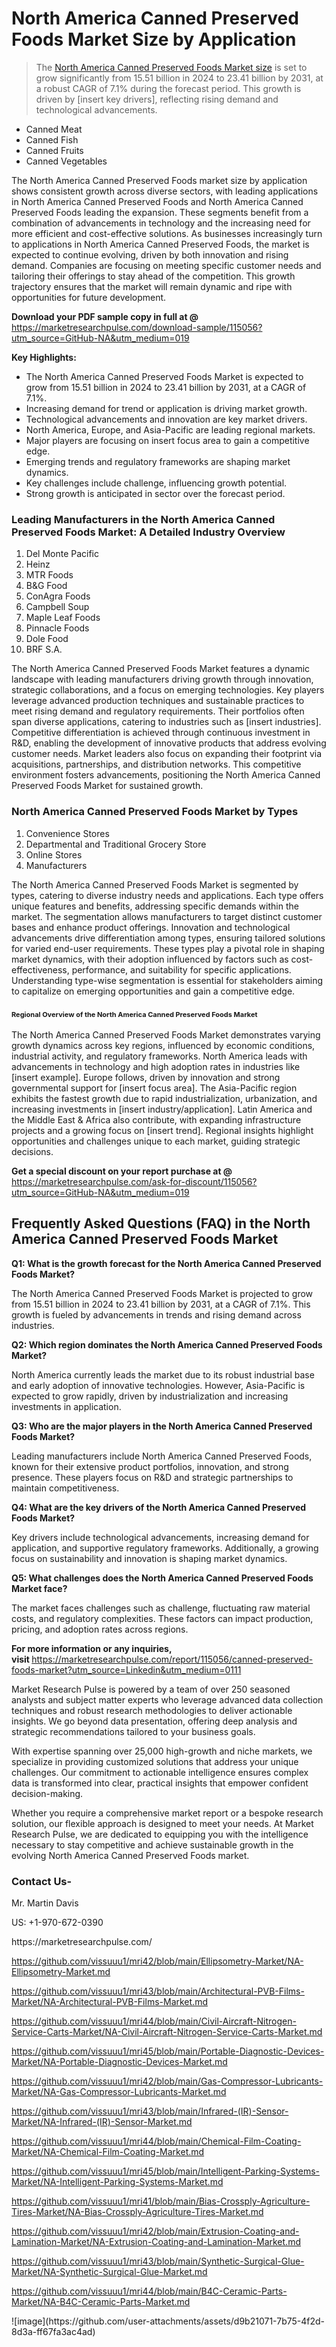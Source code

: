 <h1>North America Canned Preserved Foods Market&nbsp;Size by Application</h1><blockquote><p>The <a href="https://marketresearchpulse.com/download-sample/115056?utm_source=GitHub-NA&amp;utm_medium=019">North America Canned Preserved Foods Market size</a> is set to grow significantly from 15.51 billion in 2024 to 23.41 billion by 2031, at a robust CAGR of 7.1% during the forecast period. This growth is driven by [insert key drivers], reflecting rising demand and technological advancements.</p></blockquote><ul><li>Canned Meat <li> Canned Fish <li> Canned Fruits <li> Canned Vegetables</li></ul><p>The North America Canned Preserved Foods market size by application shows consistent growth across diverse sectors, with leading applications in North America Canned Preserved Foods and North America Canned Preserved Foods leading the expansion. These segments benefit from a combination of advancements in technology and the increasing need for more efficient and cost-effective solutions. As businesses increasingly turn to applications in North America Canned Preserved Foods, the market is expected to continue evolving, driven by both innovation and rising demand. Companies are focusing on meeting specific customer needs and tailoring their offerings to stay ahead of the competition. This growth trajectory ensures that the market will remain dynamic and ripe with opportunities for future development.</p><p><strong>Download your PDF sample copy in full at @ </strong><a href="https://marketresearchpulse.com/download-sample/115056?utm_source=GitHub-NA&amp;utm_medium=019">https://marketresearchpulse.com/download-sample/115056?utm_source=GitHub-NA&amp;utm_medium=019</a></p><p><strong>Key Highlights: </strong></p><ul><li>The North America Canned Preserved Foods Market is expected to grow from 15.51 billion in 2024 to 23.41 billion by 2031, at a CAGR of 7.1%.</li><li>Increasing demand for trend or application is driving market growth.</li><li>Technological advancements and innovation are key market drivers.</li><li>North America, Europe, and Asia-Pacific are leading regional markets.</li><li>Major players are focusing on insert focus area to gain a competitive edge.</li><li>Emerging trends and regulatory frameworks are shaping market dynamics.</li><li>Key challenges include challenge, influencing growth potential.</li><li>Strong growth is anticipated in sector over the forecast period.</li></ul><h3>Leading Manufacturers in the North America Canned Preserved Foods Market: A Detailed Industry Overview</h3><ol><li>Del Monte Pacific</li><li>Heinz</li><li>MTR Foods</li><li>B&G Food</li><li>ConAgra Foods</li><li>Campbell Soup</li><li>Maple Leaf Foods</li><li>Pinnacle Foods</li><li>Dole Food</li><li>BRF S.A.</li></ol><div class="flex max-w-full flex-col flex-grow"><div class="min-h-8 text-message flex w-full flex-col items-end gap-2 whitespace-normal break-words [.text-message+&amp;]:mt-5" dir="auto" data-message-author-role="assistant" data-message-id="fd8432e4-4910-450d-b182-61b7bfb0a01f" data-message-model-slug="gpt-4o"><div class="flex w-full flex-col gap-1 empty:hidden first:pt-[3px]"><div class="markdown prose w-full break-words dark:prose-invert light"><p>The North America Canned Preserved Foods Market features a dynamic landscape with leading manufacturers driving growth through innovation, strategic collaborations, and a focus on emerging technologies. Key players leverage advanced production techniques and sustainable practices to meet rising demand and regulatory requirements. Their portfolios often span diverse applications, catering to industries such as [insert industries]. Competitive differentiation is achieved through continuous investment in R&amp;D, enabling the development of innovative products that address evolving customer needs. Market leaders also focus on expanding their footprint via acquisitions, partnerships, and distribution networks. This competitive environment fosters advancements, positioning the North America Canned Preserved Foods Market for sustained growth.</p></div></div></div></div><h3>North America Canned Preserved Foods Market by Types</h3><ol><li>Convenience Stores <li> Departmental and Traditional Grocery Store <li> Online Stores <li> Manufacturers</li></ol><div class="flex max-w-full flex-col flex-grow"><div class="min-h-8 text-message flex w-full flex-col items-end gap-2 whitespace-normal break-words [.text-message+&amp;]:mt-5" dir="auto" data-message-author-role="assistant" data-message-id="084470be-0bb7-4664-bddf-5156b4f41249" data-message-model-slug="gpt-4o-mini"><div class="flex w-full flex-col gap-1 empty:hidden first:pt-[3px]"><div class="markdown prose w-full break-words dark:prose-invert light"><p>The North America Canned Preserved Foods Market is segmented by types, catering to diverse industry needs and applications. Each type offers unique features and benefits, addressing specific demands within the market. The segmentation allows manufacturers to target distinct customer bases and enhance product offerings. Innovation and technological advancements drive differentiation among types, ensuring tailored solutions for varied end-user requirements. These types play a pivotal role in shaping market dynamics, with their adoption influenced by factors such as cost-effectiveness, performance, and suitability for specific applications. Understanding type-wise segmentation is essential for stakeholders aiming to capitalize on emerging opportunities and gain a competitive edge.</p></div></div></div></div><h3><span style="font-size: 11px;">Regional Overview of the North America Canned Preserved Foods Market</span></h3><div class="flex max-w-full flex-col flex-grow"><div class="min-h-8 text-message flex w-full flex-col items-end gap-2 whitespace-normal break-words [.text-message+&amp;]:mt-5" dir="auto" data-message-author-role="assistant" data-message-id="e9038762-ce64-4e30-91c9-9bd413514231" data-message-model-slug="gpt-4o-mini"><div class="flex w-full flex-col gap-1 empty:hidden first:pt-[3px]"><div class="markdown prose w-full break-words dark:prose-invert light"><p>The North America Canned Preserved Foods Market demonstrates varying growth dynamics across key regions, influenced by economic conditions, industrial activity, and regulatory frameworks. North America leads with advancements in technology and high adoption rates in industries like [insert example]. Europe follows, driven by innovation and strong governmental support for [insert focus area]. The Asia-Pacific region exhibits the fastest growth due to rapid industrialization, urbanization, and increasing investments in [insert industry/application]. Latin America and the Middle East &amp; Africa also contribute, with expanding infrastructure projects and a growing focus on [insert trend]. Regional insights highlight opportunities and challenges unique to each market, guiding strategic decisions.</p></div></div></div></div><p><strong>Get a special discount on your report purchase at @ </strong><a href="https://marketresearchpulse.com/ask-for-discount/115056?utm_source=GitHub-NA&amp;utm_medium=019">https://marketresearchpulse.com/ask-for-discount/115056?utm_source=GitHub-NA&amp;utm_medium=019</a></p><h2>Frequently Asked Questions (FAQ) in the North America Canned Preserved Foods Market</h2><p><strong>Q1: What is the growth forecast for the North America Canned Preserved Foods Market?</strong></p><p>The North America Canned Preserved Foods Market is projected to grow from 15.51 billion in 2024 to 23.41 billion by 2031, at a CAGR of 7.1%. This growth is fueled by advancements in trends and rising demand across industries.</p><p><strong>Q2: Which region dominates the North America Canned Preserved Foods Market?</strong></p><p>North America currently leads the market due to its robust industrial base and early adoption of innovative technologies. However, Asia-Pacific is expected to grow rapidly, driven by industrialization and increasing investments in application.</p><p><strong>Q3: Who are the major players in the North America Canned Preserved Foods Market?</strong></p><p>Leading manufacturers include North America Canned Preserved Foods, known for their extensive product portfolios, innovation, and strong presence. These players focus on R&amp;D and strategic partnerships to maintain competitiveness.</p><p><strong>Q4: What are the key drivers of the North America Canned Preserved Foods Market?</strong></p><p>Key drivers include technological advancements, increasing demand for application, and supportive regulatory frameworks. Additionally, a growing focus on sustainability and innovation is shaping market dynamics.</p><p><strong>Q5: What challenges does the North America Canned Preserved Foods Market face?</strong></p><p>The market faces challenges such as challenge, fluctuating raw material costs, and regulatory complexities. These factors can impact production, pricing, and adoption rates across regions.</p><p><strong>For more information or any inquiries, visit&nbsp;</strong><a href="https://marketresearchpulse.com/report/115056/canned-preserved-foods-market?utm_source=Linkedin&utm_medium=0111">https://marketresearchpulse.com/report/115056/canned-preserved-foods-market?utm_source=Linkedin&utm_medium=0111</a></p><p>Market Research Pulse is powered by a team of over 250 seasoned analysts and subject matter experts who leverage advanced data collection techniques and robust research methodologies to deliver actionable insights. We go beyond data presentation, offering deep analysis and strategic recommendations tailored to your business goals.</p><p>With expertise spanning over 25,000 high-growth and niche markets, we specialize in providing customized solutions that address your unique challenges. Our commitment to actionable intelligence ensures complex data is transformed into clear, practical insights that empower confident decision-making.</p><p>Whether you require a comprehensive market report or a bespoke research solution, our flexible approach is designed to meet your needs. At Market Research Pulse, we are dedicated to equipping you with the intelligence necessary to stay competitive and achieve sustainable growth in the evolving North America Canned Preserved Foods market.</p><h3><strong>Contact Us-</strong></h3><p>Mr. Martin Davis</p><p>US: +1-970-672-0390</p><p>https://marketresearchpulse.com/</p><p><a href="https://github.com/vissuuu1/mri42/blob/main/Ellipsometry-Market/NA-Ellipsometry-Market.md">https://github.com/vissuuu1/mri42/blob/main/Ellipsometry-Market/NA-Ellipsometry-Market.md</a></p><p><a href="https://github.com/vissuuu1/mri43/blob/main/Architectural-PVB-Films-Market/NA-Architectural-PVB-Films-Market.md">https://github.com/vissuuu1/mri43/blob/main/Architectural-PVB-Films-Market/NA-Architectural-PVB-Films-Market.md</a></p><p><a href="https://github.com/vissuuu1/mri44/blob/main/Civil-Aircraft-Nitrogen-Service-Carts-Market/NA-Civil-Aircraft-Nitrogen-Service-Carts-Market.md">https://github.com/vissuuu1/mri44/blob/main/Civil-Aircraft-Nitrogen-Service-Carts-Market/NA-Civil-Aircraft-Nitrogen-Service-Carts-Market.md</a></p><p><a href="https://github.com/vissuuu1/mri45/blob/main/Portable-Diagnostic-Devices-Market/NA-Portable-Diagnostic-Devices-Market.md">https://github.com/vissuuu1/mri45/blob/main/Portable-Diagnostic-Devices-Market/NA-Portable-Diagnostic-Devices-Market.md</a></p><p><a href="https://github.com/vissuuu1/mri42/blob/main/Gas-Compressor-Lubricants-Market/NA-Gas-Compressor-Lubricants-Market.md">https://github.com/vissuuu1/mri42/blob/main/Gas-Compressor-Lubricants-Market/NA-Gas-Compressor-Lubricants-Market.md</a></p><p><a href="https://github.com/vissuuu1/mri43/blob/main/Infrared-(IR)-Sensor-Market/NA-Infrared-(IR)-Sensor-Market.md">https://github.com/vissuuu1/mri43/blob/main/Infrared-(IR)-Sensor-Market/NA-Infrared-(IR)-Sensor-Market.md</a></p><p><a href="https://github.com/vissuuu1/mri44/blob/main/Chemical-Film-Coating-Market/NA-Chemical-Film-Coating-Market.md">https://github.com/vissuuu1/mri44/blob/main/Chemical-Film-Coating-Market/NA-Chemical-Film-Coating-Market.md</a></p><p><a href="https://github.com/vissuuu1/mri45/blob/main/Intelligent-Parking-Systems-Market/NA-Intelligent-Parking-Systems-Market.md">https://github.com/vissuuu1/mri45/blob/main/Intelligent-Parking-Systems-Market/NA-Intelligent-Parking-Systems-Market.md</a></p><p><a href="https://github.com/vissuuu1/mri41/blob/main/Bias-Crossply-Agriculture-Tires-Market/NA-Bias-Crossply-Agriculture-Tires-Market.md">https://github.com/vissuuu1/mri41/blob/main/Bias-Crossply-Agriculture-Tires-Market/NA-Bias-Crossply-Agriculture-Tires-Market.md</a></p><p><a href="https://github.com/vissuuu1/mri42/blob/main/Extrusion-Coating-and-Lamination-Market/NA-Extrusion-Coating-and-Lamination-Market.md">https://github.com/vissuuu1/mri42/blob/main/Extrusion-Coating-and-Lamination-Market/NA-Extrusion-Coating-and-Lamination-Market.md</a></p><p><a href="https://github.com/vissuuu1/mri43/blob/main/Synthetic-Surgical-Glue-Market/NA-Synthetic-Surgical-Glue-Market.md">https://github.com/vissuuu1/mri43/blob/main/Synthetic-Surgical-Glue-Market/NA-Synthetic-Surgical-Glue-Market.md</a></p><p><a href="https://github.com/vissuuu1/mri44/blob/main/B4C-Ceramic-Parts-Market/NA-B4C-Ceramic-Parts-Market.md">https://github.com/vissuuu1/mri44/blob/main/B4C-Ceramic-Parts-Market/NA-B4C-Ceramic-Parts-Market.md</a></p>
![image](https://github.com/user-attachments/assets/d9b21071-7b75-4f2d-8d3a-ff67fa3ac4ad)
